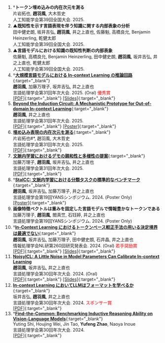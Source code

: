 1. †**トークン埋め込みの内在次元を測る**   
   片岩拓也, **趙羽風**, 大木哲史   
   人工知能学会第39回全国大会. 2025.
2. ▲**既知性を示す言語表現を伴う知識に関する内部表象の分析**   
   田中健史朗, 坂井吉弘, **趙羽風**, 井之上直也, 佐藤魁, 高橋良允, Benjamin Heinzerling, 乾健太郎   
   人工知能学会第39回全国大会. 2025.
3. ▲**言語モデルにおける知識の既知性判断の内部表象**   
   佐藤魁, 高橋良允, Benjamin Heinzerling, 田中健史朗, **趙羽風**, 坂井吉弘, 井之上直也, 乾健太郎   
   人工知能学会第39回全国大会. 2025.
4. †[**大規模言語モデルにおける In-context Learning の推論回路**](https://www.anlp.jp/proceedings/annual_meeting/2025/pdf_dir/A7-4.pdf){:target="_blank"}   
   **趙羽風**, 加藤万理子, 坂井吉弘, 井之上直也   
   言語処理学会第31回年次大会. 2025. (Oral) <span style="color:red;">優秀賞</span>   
   [\[PDF\]](https://www.anlp.jp/proceedings/annual_meeting/2025/pdf_dir/A7-4.pdf){:target="_blank"} 
   [\[Slides\]](https://drive.google.com/file/d/1tSBHQgnDcuti2pZcE-KxJX90NZPthFo6/view?usp=sharing){:target="_blank"} 
5. [**Beyond the Induction Circuit: A Mechanistic Prototype for Out-of-domain In-context Learning**](https://www.anlp.jp/proceedings/annual_meeting/2025/pdf_dir/P2-5.pdf){:target="_blank"}   
   **趙羽風**, 井之上直也   
   言語処理学会第31回年次大会. 2025.   
   [\[PDF\]](https://www.anlp.jp/proceedings/annual_meeting/2025/pdf_dir/P2-5.pdf){:target="_blank"} 
   [\[Poster\]](https://drive.google.com/file/d/1CbeDjvkeSg8x0FObvuePCKkhfkjXVcf9/view?usp=sharing){:target="_blank"}
6. [**埋め込み表現の内在次元を測る**](https://www.anlp.jp/proceedings/annual_meeting/2025/pdf_dir/P2-10.pdf){:target="_blank"}  
   片岩拓也#*, 趙羽風, 大木哲史  
   言語処理学会第31回年次大会. 2025.   
   [\[PDF\]](https://www.anlp.jp/proceedings/annual_meeting/2025/pdf_dir/P2-10.pdf){:target="_blank"}
7. [**文脈内学習におけるデモの親和性と多様性の提案**](https://www.anlp.jp/proceedings/annual_meeting/2025/pdf_dir/Q8-17.pdf){:target="_blank"}   
    加藤万理子, **趙羽風**, 坂井吉弘, 井之上直也  
    言語処理学会第31回年次大会. 2025.   
    [\[PDF\]](https://www.anlp.jp/proceedings/annual_meeting/2025/pdf_dir/Q8-17.pdf){:target="_blank"}
8.  †[**StaICC: 文脈内学習における分類タスクの標準的なベンチマーク**](https://drive.google.com/file/d/1eZ8O0aNWQqRntwm3m2SIGl-ixNk6Hzw4/view){:target="_blank"}   
    **趙羽風**, 坂井吉弘, 加藤万理子, 井之上直也  
    言語処理学会第19回YANSシンポジウム. 2024. (Poster Only)  
    [\[Poster\]](https://drive.google.com/file/d/1eZ8O0aNWQqRntwm3m2SIGl-ixNk6Hzw4/view){:target="_blank"}
9.  **画像特徴ベクトルは重みを固定した言語モデルで情報豊かなトークンである**  
    加藤万理子, **趙羽風**, 閻真竺, 石钰婷, 井之上直也  
    言語処理学会第19回YANSシンポジウム. 2024. (Poster Only)
10. †[**In-Context Learning におけるトークンベース較正手法の用いる決定境界は最適でない**](https://ipsj.ixsq.nii.ac.jp/records/235105){:target="_blank"}   
    **趙羽風**, 坂井吉弘, 加藤万理子, 田中健史朗, 石井晶, 井之上直也   
    情報処理学会NL研第260回研究発表会. 2024. (Oral) <span style="color:red;">若手奨励賞</span>  
    [\[PDF\]](https://ipsj.ixsq.nii.ac.jp/ej/?action=repository_uri&item_id=235105&file_id=1&file_no=1){:target="_blank"} 
    [\[Slides\]](https://docs.google.com/presentation/d/17D59UYZBZ4OHpqoA3lKHPfNyqNifU7MZ/edit?usp=sharing&ouid=114663286163519650626&rtpof=true&sd=true){:target="_blank"}
11. [**NoisyICL: A Little Noise in Model Parameters Can Calibrate In-context Learning**](https://www.anlp.jp/proceedings/annual_meeting/2024/pdf_dir/A3-1.pdf)   
    **趙羽風**, 坂井吉弘, 井之上直也   
    言語処理学会第30回年次大会. 2024. (Oral)   
    [\[PDF\]](https://www.anlp.jp/proceedings/annual_meeting/2024/pdf_dir/A3-1.pdf){:target="_blank"} 
    [\[Slides\]](https://drive.google.com/file/d/1E7HCA78rmTzUZPspck_RzMm9Lw5ttDLw/view?usp=drive_link){:target="_blank"}
12. [**In-context Learning においてLLMはフォーマットを学べるか**](https://www.anlp.jp/proceedings/annual_meeting/2024/pdf_dir/P9-14.pdf){:target="_blank"}  
    坂井吉弘, **趙羽風**, 井之上直也  
    言語処理学会第30回年次大会. 2024. <span style="color:red;">スポンサー賞</span>  
    [\[PDF\]](https://www.anlp.jp/proceedings/annual_meeting/2024/pdf_dir/P9-14.pdf){:target="_blank"}
13. †[**Find-the-Common: Benchmarking Inductive Reasoning Ability on Vision-Language Models**](https://www.anlp.jp/proceedings/annual_meeting/2024/pdf_dir/P3-13.pdf){:target="_blank"}  
    Yuting Shi, Houjing Wei, Jin Tao, **Yufeng Zhao**, Naoya Inoue  
    言語処理学会第30回年次大会. 2024.  
    [\[PDF\]](https://www.anlp.jp/proceedings/annual_meeting/2024/pdf_dir/P3-13.pdf){:target="_blank"}